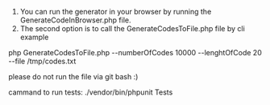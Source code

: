 1) You can run the generator in your browser by running the GenerateCodeInBrowser.php file.
2) The second option is to call the GenerateCodesToFile.php file by cli example 

php GenerateCodesToFile.php --numberOfCodes 10000 --lenghtOfCode 20 --file /tmp/codes.txt

please do not run the file via git bash :)

cammand to run tests:
./vendor/bin/phpunit Tests
